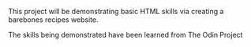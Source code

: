 This project will be demonstrating basic HTML skills via creating a barebones recipes website.

The skills being demonstrated have been learned from The Odin Project